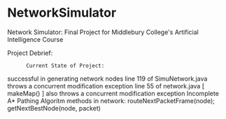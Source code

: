 # NetworkSimulator
Network Simulator: Final Project for Middlebury College's Artificial Intelligence Course

Project Debrief:




          Current State of Project:

successful in generating network nodes
line 119 of SimuNetwork.java throws a concurrent modification exception
line 55 of network.java [ makeMap() ] also throws a concurrent modification exception 
Incomplete A* Pathing Algoritm methods in network:
  routeNextPacketFrame(node); getNextBestNode(node, packet)
